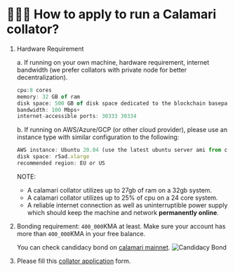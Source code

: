 #  👩🏼‍💻 How to apply to run a Calamari collator?

1. Hardware Requirement

    a. If running on your own machine, hardware requirement, internet bandwidth (we prefer collators with private node for better decentralization).
    
    ```jsx
    cpu:8 cores
    memory: 32 GB of ram
    disk space: 500 GB of disk space dedicated to the blockchain basepath
    bandwidth: 100 Mbps+
    internet-accessible ports: 30333 30334
    ```
    
    b. If running on AWS/Azure/GCP (or other cloud provider), please use an instance type with similar configuration to the following:
    
    ```jsx
    AWS instance: Ubuntu 20.04 (use the latest ubuntu server ami from canonical)
    disk space: r5ad.xlarge
    recommended region: EU or US
    ```
    
    NOTE: 
    
    - A calamari collator utilizes up to 27gb of ram on a 32gb system.
    - A calamari collator utilizes up to 25% of cpu on a 24 core system.
    - A reliable internet connection as well as uninterruptible power supply which should keep the machine and network **permanently online**.

2. Bonding requirement: `400_000`KMA at least. Make sure your account has more than `400_000`KMA in your free balance.

    You can check candidacy bond on [calamari mainnet](https://polkadot.js.org/apps/?rpc=wss%3A%2F%2Fws.calamari.systems%2F#/chainstate).
    ![Candidacy Bond](images/candidacy-bond.png)

3. Please fill this [collator application](https://docs.google.com/forms/d/e/1FAIpQLScizDDMq7jWeOPVVEMr3EY_Z6N6ugdkL8aKgAbZ9lAJX6DEOQ/viewform) form.

